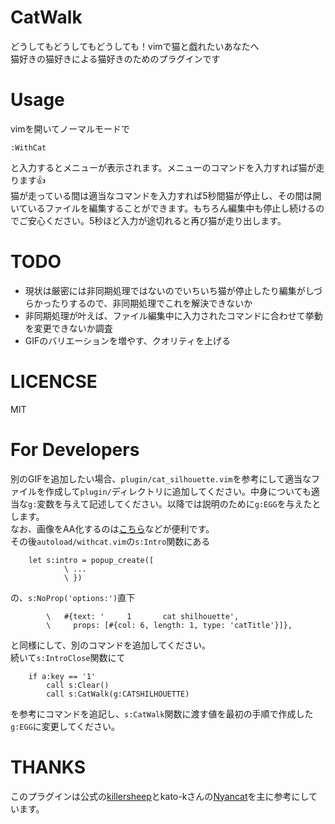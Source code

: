 # CatWalk
どうしてもどうしてもどうしても！vimで猫と戯れたいあなたへ  
猫好きの猫好きによる猫好きのためのプラグインです

# Usage
vimを開いてノーマルモードで

```console
:WithCat
```

と入力するとメニューが表示されます。メニューのコマンドを入力すれば猫が走ります👍  
猫が走っている間は適当なコマンドを入力すれば5秒間猫が停止し、その間は開いているファイルを編集することができます。もちろん編集中も停止し続けるのでご安心ください。5秒ほど入力が途切れると再び猫が走り出します。

# TODO
- 現状は厳密には非同期処理ではないのでいちいち猫が停止したり編集がしづらかったりするので、非同期処理でこれを解決できないか
- 非同期処理が叶えば、ファイル編集中に入力されたコマンドに合わせて挙動を変更できないか調査
- GIFのバリエーションを増やす、クオリティを上げる

# LICENCSE
MIT

# For Developers
別のGIFを追加したい場合、`plugin/cat_silhouette.vim`を参考にして適当なファイルを作成して`plugin/`ディレクトリに追加してください。中身についても適当な`g:`変数を与えて記述してください。以降では説明のために`g:EGG`を与えたとします。  
なお、画像をAA化するのは[こちら](http://www.glassgiant.com/ascii/)などが便利です。  
その後`autoload/withcat.vim`の`s:Intro`関数にある

```withcat.vim
    let s:intro = popup_create([
            \ ...
            \ })
```

の、`s:NoProp('options:')`直下

```withcat.vim
        \   #{text: '     1       cat shilhouette',
        \     props: [#{col: 6, length: 1, type: 'catTitle'}]},
```

と同様にして、別のコマンドを追加してください。  
続いて`s:IntroClose`関数にて

```withcat.vim
    if a:key == '1'
        call s:Clear()
        call s:CatWalk(g:CATSHILHOUETTE)
```

を参考にコマンドを追記し、`s:CatWalk`関数に渡す値を最初の手順で作成した`g:EGG`に変更してください。

# THANKS
このプラグインは公式の[killersheep](https://github.com/vim/killersheep)とkato-kさんの[Nyancat](https://github.com/kato-k/nyancat.vim)を主に参考にしています。
